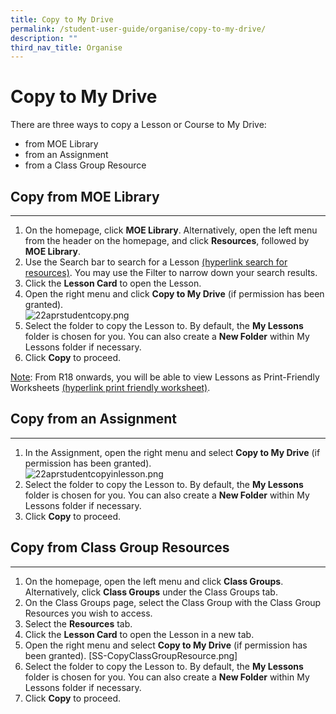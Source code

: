 ```yaml
---
title: Copy to My Drive
permalink: /student-user-guide/organise/copy-to-my-drive/
description: ""
third_nav_title: Organise
---
```

<h1>Copy to My Drive</h1>

<p>There are three ways to copy a Lesson or Course to My Drive:</p>

<ul>
  <li>from MOE Library</li>
  <li>from an Assignment</li>
  <li>from a Class Group Resource</li>
</ul>

<h2>Copy from MOE Library</h2>

<hr>

<ol>
  <li>On the homepage, click <strong>MOE Library</strong>. Alternatively, open the left menu from the header on the homepage, and click <strong>Resources</strong>, followed by <strong>MOE Library</strong>.</li>
  <li>Use the Search bar to search for a Lesson <a href="#">(hyperlink search for resources)</a>. You may use the Filter to narrow down your search results.</li>
  <li>Click the <strong>Lesson Card</strong> to open the Lesson.</li>
  <li>Open the right menu and click <strong>Copy to My Drive</strong> (if permission has been granted).</li>
  <img alt="22aprstudentcopy.png" src="https://s3-us-west-2.amazonaws.com/secure.notion-static.com/adc0a764-0a8d-42e4-b4c8-73170dd1ff34/22aprstudentcopy.png">
  <li>Select the folder to copy the Lesson to. By default, the <strong>My Lessons</strong> folder is chosen for you. You can also create a <strong>New Folder</strong> within My Lessons folder if necessary.</li>
  <li>Click <strong>Copy</strong> to proceed.</li>
</ol>

<p><u>Note</u>: From R18 onwards, you will be able to view Lessons as Print-Friendly Worksheets <a href="#">(hyperlink print friendly worksheet)</a>.</p>

<h2>Copy from an Assignment</h2>

<hr>

<ol>
  <li>In the Assignment, open the right menu and select <strong>Copy to My Drive</strong> (if permission has been granted).</li>
  <img alt="22aprstudentcopyinlesson.png" src="https://s3-us-west-2.amazonaws.com/secure.notion-static.com/7899da5a-d275-4d2b-bba4-49bfd23d6a99/22aprstudentcopyinlesson.png">
  <li>Select the folder to copy the Lesson to. By default, the <strong>My Lessons</strong> folder is chosen for you. You can also create a <strong>New Folder</strong> within My Lessons folder if necessary.</li>
  <li>Click <strong>Copy</strong> to proceed.</li>
</ol>

<h2 id="copy-from-class-group-resources">Copy from Class Group Resources</h2>
<hr>
<ol>
<li>On the homepage, open the left menu and click <strong>Class Groups</strong>. Alternatively, click <strong>Class Groups</strong> under the Class Groups tab.</li>
<li>On the Class Groups page, select the Class Group with the Class Group Resources you wish to access. </li>
<li>Select the <strong>Resources</strong> tab. </li>
<li>Click the <strong>Lesson Card</strong> to open the Lesson in a new tab.</li>
<li>Open the right menu and select <strong>Copy to My Drive</strong> (if permission has been granted). [SS-CopyClassGroupResource.png]</li>
<li>Select the folder to copy the Lesson to. By default, the <strong>My Lessons</strong> folder is chosen for you. You can also create a <strong>New Folder</strong> within My Lessons folder if necessary.</li>
<li>Click <strong>Copy</strong> to proceed.</li>
</ol>
